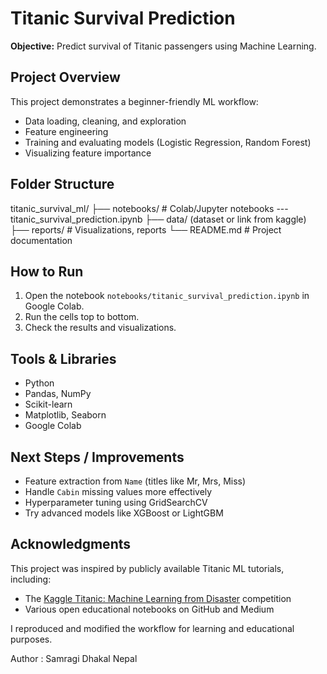# Titanic Survival Prediction

**Objective:** Predict survival of Titanic passengers using Machine Learning.

## Project Overview
This project demonstrates a beginner-friendly ML workflow:
- Data loading, cleaning, and exploration
- Feature engineering
- Training and evaluating models (Logistic Regression, Random Forest)
- Visualizing feature importance

## Folder Structure
titanic_survival_ml/
├── notebooks/ # Colab/Jupyter notebooks
   --- titanic_survival_prediction.ipynb
├── data/ (dataset or link from kaggle)
├── reports/ # Visualizations, reports
└── README.md # Project documentation


## How to Run
1. Open the notebook `notebooks/titanic_survival_prediction.ipynb` in Google Colab.
2. Run the cells top to bottom.
3. Check the results and visualizations.

## Tools & Libraries
- Python
- Pandas, NumPy
- Scikit-learn
- Matplotlib, Seaborn
- Google Colab

## Next Steps / Improvements
- Feature extraction from `Name` (titles like Mr, Mrs, Miss)
- Handle `Cabin` missing values more effectively
- Hyperparameter tuning using GridSearchCV
- Try advanced models like XGBoost or LightGBM

## Acknowledgments

This project was inspired by publicly available Titanic ML tutorials, including:
- The [Kaggle Titanic: Machine Learning from Disaster](https://www.kaggle.com/c/titanic) competition
- Various open educational notebooks on GitHub and Medium

I reproduced and modified the workflow for learning and educational purposes.


Author : Samragi Dhakal
Nepal
